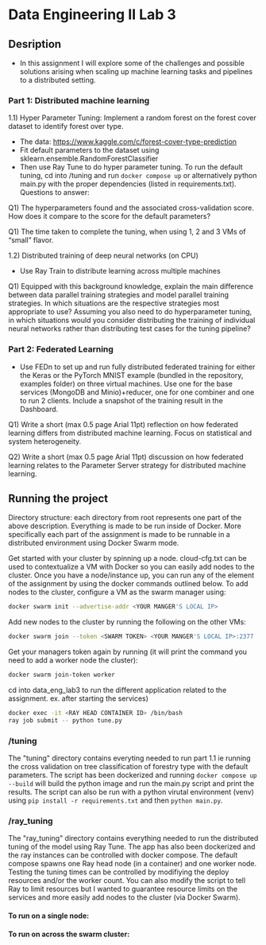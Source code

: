 # Data Engineering II Lab 3

## Desription
- In this assignment I will explore some of the challenges and possible solutions arising when
scaling up machine learning tasks and pipelines to a distributed setting.
### Part 1: Distributed machine learning
1.1) Hyper Parameter Tuning: Implement a random forest on the forest cover dataset to identify forest over type.
- The data: https://www.kaggle.com/c/forest-cover-type-prediction
- Fit default parameters to the dataset using sklearn.ensemble.RandomForestClassifier
- Then use Ray Tune to do hyper parameter tuning.
To run the default tuning, cd into /tuning and run `docker compose up` or alternatively python main.py with the proper dependencies (listed in requirements.txt). 
Questions to answer:

Q1) The hyperparameters found and the associated cross-validation score. How does it compare to the score for the default parameters?

Q1) The time taken to complete the tuning, when using 1, 2 and 3 VMs of “small” flavor.

1.2) Distributed training of deep neural networks (on CPU)
- Use Ray Train to distribute learning across multiple machines

Q1) Equipped with this background knowledge, explain the main difference between data parallel training strategies and model parallel training strategies. In which situations are the respective strategies most appropriate to use? Assuming you also need to do hyperparameter tuning, in which situations would you consider distributing the training of individual neural networks rather than distributing test cases for the tuning pipeline?

### Part 2: Federated Learning
- Use FEDn to set up and run fully distributed federated training for either the Keras or the PyTorch MNIST example (bundled in the repository, examples folder) on three virtual machines. Use one for the base services (MongoDB and Minio)+reducer, one for one combiner and one to run 2 clients. Include a snapshot of the training result in the Dashboard. 

Q1) Write a short (max 0.5 page Arial 11pt) reflection on how federated learning differs from distributed machine learning. Focus on statistical and system heterogeneity.

Q2) Write a short (max 0.5 page Arial 11pt) discussion on how federated learning relates to the Parameter Server strategy for distributed machine learning.


## Running the project

Directory structure:
each directory from root represents one part of the above description. Everything is made to be run inside of Docker. More specifically each part of the assignment is made to be runnable in a distributed environment using Docker Swarm mode.

Get started with your cluster by spinning up a node. cloud-cfg.txt can be used to contextualize a VM with Docker so you can easily add nodes to the cluster. Once you have a node/instance up, you can run any of the element of the assignment by using the docker commands outlined below. To add nodes to the cluster, configure a VM as the swarm manager using:

```bash
docker swarm init --advertise-addr <YOUR MANGER'S LOCAL IP>
```

Add new nodes to the cluster by running the following on the other VMs:
```bash
docker swarm join --token <SWARM TOKEN> <YOUR MANGER'S LOCAL IP>:2377
```

Get your managers token again by running (it will print the command you need to add a worker node the cluster):
```bash
docker swarm join-token worker
```

cd into data_eng_lab3 to run the different application related to the assignment.
ex. after starting the services)
```bash
docker exec -it <RAY HEAD CONTAINER ID> /bin/bash
ray job submit -- python tune.py
```

### /tuning 
The "tuning" directory contains everyting needed to run part 1.1 ie running the cross validation on tree classification of forestry type with the default parameters. The script has been dockerized and running `docker compose up --build` will build the python image and run the main.py script and print the results. The script can also be run with a python virutal environment (venv) using `pip install -r requirements.txt` and then `python main.py`.


### /ray_tuning
The "ray_tuning" directory contains everything needed to run the distributed tuning of the model using Ray Tune. The app has also been dockerized and the ray instances can be controlled with docker compose. The default compose spawns one Ray head node (in a container) and one worker node. Testing the tuning times can be controlled by modifiying the deploy resources and/or the worker count. You can also modify the script to tell Ray to limit resources but I wanted to guarantee resource limits on the services and more easily add nodes to the cluster (via Docker Swarm).

#### To run on a single node:


#### To run on across the swarm cluster:











